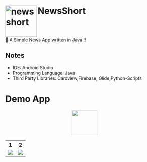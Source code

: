 
# NewsShort  <img align="left" alt="newsshort" width="100" src="https://user-images.githubusercontent.com/57338455/137619075-d2412025-0868-4ed8-8324-8040878c1b14.png"/>

<br>
<br>

📰 A Simple News App written in Java !!

## Notes
- IDE: Android Studio
- Programming Language: Java
- Third Party Libraries: Cardview,Firebase, Glide,Python-Scripts

# Demo App

<p align="center">
  <a href="https://github.com/gauravr397/NewsShort/releases/download/v1.0/NewsShort.apk">
    <img src="https://www.inspirefm.org/wp-content/uploads/button-apk.png" height="80">
  </a>
</p>

<table style="width:100%">
  <tr>
    <th>1</th>
    <th>2</th>
  </tr>
  <tr>
    <td><img src="https://user-images.githubusercontent.com/57338455/137620218-dcc39099-269f-4b18-9770-982bef4ea0ea.gif"/></td>
    <td><img src="https://user-images.githubusercontent.com/57338455/137619733-64f070ca-27af-4ad1-8a44-a250ddc36702.gif"/></td>
  </tr>
</table>
